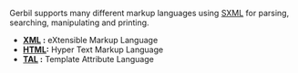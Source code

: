 Gerbil supports many different markup languages using [SXML](README.md) for parsing, searching, manipulating and printing.

-   **[XML](sxml/xml.md) :** eXtensible Markup Language
-   **[HTML](sxml/html/README.md):** Hyper Text Markup Language
-   **[TAL](sxml/tal/README.md) :** Template Attribute Language
